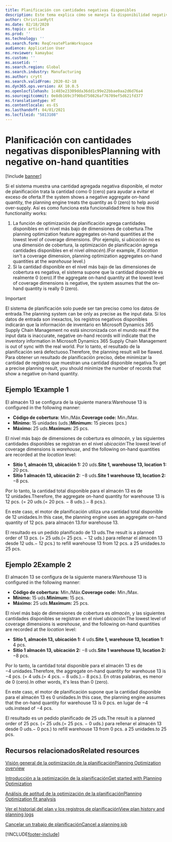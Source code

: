 ```yaml
---
title: Planificación con cantidades negativas disponibles
description: Este tema explica cómo se maneja la disponibilidad negativa cuando utiliza la optimización de planificación.
author: ChristianRytt
ms.date: 02/18/2020
ms.topic: article
ms.prod: ''
ms.technology: ''
ms.search.form: ReqCreatePlanWorkspace
audience: Application User
ms.reviewer: kamaybac
ms.custom: ''
ms.assetid: ''
ms.search.region: Global
ms.search.industry: Manufacturing
ms.author: crytt
ms.search.validFrom: 2020-02-18
ms.dyn365.ops.version: AX 10.0.5
ms.openlocfilehash: 1c403e23309dda36dd1c99e22bbae0aa2d6d76a4
ms.sourcegitcommit: 0e8db169c3f90bd750826af76709ef5d621fd377
ms.translationtype: HT
ms.contentlocale: es-ES
ms.lasthandoff: 04/01/2021
ms.locfileid: "5813108"
---
```

# <a name="planning-with-negative-on-hand-quantities"></a><span data-ttu-id="3ff6a-103">Planificación con cantidades negativas disponibles</span><span class="sxs-lookup"><span data-stu-id="3ff6a-103">Planning with negative on-hand quantities</span></span>

[!include [banner](../../includes/banner.md)]

<span data-ttu-id="3ff6a-104">Si el sistema muestra una cantidad agregada negativa disponible, el motor de planificación trata la cantidad como 0 (cero) para ayudar a evitar el exceso de oferta.</span><span class="sxs-lookup"><span data-stu-id="3ff6a-104">If the system shows a negative aggregate on-hand quantity, the planning engine treats the quantity as 0 (zero) to help avoid over-supply.</span></span> <span data-ttu-id="3ff6a-105">Así es como funciona esta funcionalidad:</span><span class="sxs-lookup"><span data-stu-id="3ff6a-105">Here is how this functionality works:</span></span>

1. <span data-ttu-id="3ff6a-106">La función de optimización de planificación agrega cantidades disponibles en el nivel más bajo de dimensiones de cobertura.</span><span class="sxs-lookup"><span data-stu-id="3ff6a-106">The planning optimization feature aggregates on-hand quantities at the lowest level of coverage dimensions.</span></span> <span data-ttu-id="3ff6a-107">(Por ejemplo, si *ubicación* no es una dimensión de cobertura, la optimización de planificación agrega cantidades disponibles en el nivel *almacén*).</span><span class="sxs-lookup"><span data-stu-id="3ff6a-107">(For example, if *location* isn't a coverage dimension, planning optimization aggregates on-hand quantities at the *warehouse* level.)</span></span>
1. <span data-ttu-id="3ff6a-108">Si la cantidad disponible en el nivel más bajo de las dimensiones de cobertura es negativa, el sistema supone que la cantidad disponible es realmente 0 (cero).</span><span class="sxs-lookup"><span data-stu-id="3ff6a-108">If the aggregate on-hand quantity at the lowest level of coverage dimensions is negative, the system assumes that the on-hand quantity is really 0 (zero).</span></span>

> [!IMPORTANT]
> <span data-ttu-id="3ff6a-109">El sistema de planificación solo puede ser tan preciso como los datos de entrada.</span><span class="sxs-lookup"><span data-stu-id="3ff6a-109">The planning system can be only as precise as the input data.</span></span> <span data-ttu-id="3ff6a-110">Si los datos de entrada son inexactos, los registros negativos disponibles indicarán que la información de inventario en Microsoft Dynamics 365 Supply Chain Management no está sincronizada con el mundo real.</span><span class="sxs-lookup"><span data-stu-id="3ff6a-110">If the input data is inaccurate, negative on-hand records will indicate that the inventory information in Microsoft Dynamics 365 Supply Chain Management is out of sync with the real world.</span></span> <span data-ttu-id="3ff6a-111">Por lo tanto, el resultado de la planificación será defectuoso.</span><span class="sxs-lookup"><span data-stu-id="3ff6a-111">Therefore, the planning result will be flawed.</span></span> <span data-ttu-id="3ff6a-112">Para obtener un resultado de planificación preciso, debe minimizar la cantidad de registros que muestran una cantidad disponible negativa.</span><span class="sxs-lookup"><span data-stu-id="3ff6a-112">To get a precise planning result, you should minimize the number of records that show a negative on-hand quantity.</span></span>

## <a name="example-1"></a><span data-ttu-id="3ff6a-113">Ejemplo 1</span><span class="sxs-lookup"><span data-stu-id="3ff6a-113">Example 1</span></span>

<span data-ttu-id="3ff6a-114">El almacén 13 se configura de la siguiente manera:</span><span class="sxs-lookup"><span data-stu-id="3ff6a-114">Warehouse 13 is configured in the following manner:</span></span>

- <span data-ttu-id="3ff6a-115">**Código de cobertura:** Mín./Máx.</span><span class="sxs-lookup"><span data-stu-id="3ff6a-115">**Coverage code:** Min./Max.</span></span>
- <span data-ttu-id="3ff6a-116">**Mínimo:** 15 unidades (uds.)</span><span class="sxs-lookup"><span data-stu-id="3ff6a-116">**Minimum:** 15 pieces (pcs.)</span></span>
- <span data-ttu-id="3ff6a-117">**Máximo:** 25 uds.</span><span class="sxs-lookup"><span data-stu-id="3ff6a-117">**Maximum:** 25 pcs.</span></span>

<span data-ttu-id="3ff6a-118">El nivel más bajo de dimensiones de cobertura es *almacén*, y las siguientes cantidades disponibles se registran en el nivel *ubicación*:</span><span class="sxs-lookup"><span data-stu-id="3ff6a-118">The lowest level of coverage dimensions is *warehouse*, and the following on-hand quantities are recorded at the *location* level:</span></span>

- <span data-ttu-id="3ff6a-119">**Sitio 1, almacén 13, ubicación 1:** 20 uds.</span><span class="sxs-lookup"><span data-stu-id="3ff6a-119">**Site 1, warehouse 13, location 1:** 20 pcs.</span></span>
- <span data-ttu-id="3ff6a-120">**Sitio 1 almacén 13, ubicación 2:** &minus;8 uds.</span><span class="sxs-lookup"><span data-stu-id="3ff6a-120">**Site 1 warehouse 13, location 2:** &minus;8 pcs.</span></span>

<span data-ttu-id="3ff6a-121">Por lo tanto, la cantidad total disponible para el almacén 13 es de 12 unidades.</span><span class="sxs-lookup"><span data-stu-id="3ff6a-121">Therefore, the aggregate on-hand quantity for warehouse 13 is 12 pcs.</span></span> <span data-ttu-id="3ff6a-122">(= 20 uds.</span><span class="sxs-lookup"><span data-stu-id="3ff6a-122">(= 20 pcs.</span></span> <span data-ttu-id="3ff6a-123">&minus; 8 uds.).</span><span class="sxs-lookup"><span data-stu-id="3ff6a-123">&minus; 8 pcs.).</span></span>

<span data-ttu-id="3ff6a-124">En este caso, el motor de planificación utiliza una cantidad total disponible de 12 unidades.</span><span class="sxs-lookup"><span data-stu-id="3ff6a-124">In this case, the planning engine uses an aggregate on-hand quantity of 12 pcs.</span></span> <span data-ttu-id="3ff6a-125">para almacén 13.</span><span class="sxs-lookup"><span data-stu-id="3ff6a-125">for warehouse 13.</span></span>

<span data-ttu-id="3ff6a-126">El resultado es un pedido planificado de 13 uds.</span><span class="sxs-lookup"><span data-stu-id="3ff6a-126">The result is a planned order of 13 pcs.</span></span> <span data-ttu-id="3ff6a-127">(= 25 uds.</span><span class="sxs-lookup"><span data-stu-id="3ff6a-127">(= 25 pcs.</span></span> <span data-ttu-id="3ff6a-128">&minus; 12 uds.) para rellenar el almacén 13 desde 12 uds.</span><span class="sxs-lookup"><span data-stu-id="3ff6a-128">&minus; 12 pcs.) to refill warehouse 13 from 12 pcs.</span></span> <span data-ttu-id="3ff6a-129">a 25 unidades.</span><span class="sxs-lookup"><span data-stu-id="3ff6a-129">to 25 pcs.</span></span>

## <a name="example-2"></a><span data-ttu-id="3ff6a-130">Ejemplo 2</span><span class="sxs-lookup"><span data-stu-id="3ff6a-130">Example 2</span></span>

<span data-ttu-id="3ff6a-131">El almacén 13 se configura de la siguiente manera:</span><span class="sxs-lookup"><span data-stu-id="3ff6a-131">Warehouse 13 is configured in the following manner:</span></span>

- <span data-ttu-id="3ff6a-132">**Código de cobertura:** Mín./Máx.</span><span class="sxs-lookup"><span data-stu-id="3ff6a-132">**Coverage code:** Min./Max.</span></span>
- <span data-ttu-id="3ff6a-133">**Mínimo:** 15 uds.</span><span class="sxs-lookup"><span data-stu-id="3ff6a-133">**Minimum:** 15 pcs.</span></span>
- <span data-ttu-id="3ff6a-134">**Máximo:** 25 uds.</span><span class="sxs-lookup"><span data-stu-id="3ff6a-134">**Maximum:** 25 pcs.</span></span>

<span data-ttu-id="3ff6a-135">El nivel más bajo de dimensiones de cobertura es *almacén*, y las siguientes cantidades disponibles se registran en el nivel *ubicación*:</span><span class="sxs-lookup"><span data-stu-id="3ff6a-135">The lowest level of coverage dimensions is *warehouse*, and the following on-hand quantities are recorded at the *location* level:</span></span>

- <span data-ttu-id="3ff6a-136">**Sitio 1, almacén 13, ubicación 1:** 4 uds.</span><span class="sxs-lookup"><span data-stu-id="3ff6a-136">**Site 1, warehouse 13, location 1:** 4 pcs.</span></span>
- <span data-ttu-id="3ff6a-137">**Sitio 1 almacén 13, ubicación 2:** &minus;8 uds.</span><span class="sxs-lookup"><span data-stu-id="3ff6a-137">**Site 1 warehouse 13, location 2:** &minus;8 pcs.</span></span>

<span data-ttu-id="3ff6a-138">Por lo tanto, la cantidad total disponible para el almacén 13 es de &minus;4 unidades.</span><span class="sxs-lookup"><span data-stu-id="3ff6a-138">Therefore, the aggregate on-hand quantity for warehouse 13 is &minus;4 pcs.</span></span> <span data-ttu-id="3ff6a-139">(= 4 uds.</span><span class="sxs-lookup"><span data-stu-id="3ff6a-139">(= 4 pcs.</span></span> <span data-ttu-id="3ff6a-140">&minus; 8 uds.).</span><span class="sxs-lookup"><span data-stu-id="3ff6a-140">&minus; 8 pcs.).</span></span> <span data-ttu-id="3ff6a-141">En otras palabras, es menor de 0 (cero).</span><span class="sxs-lookup"><span data-stu-id="3ff6a-141">In other words, it's less than 0 (zero).</span></span>

<span data-ttu-id="3ff6a-142">En este caso, el motor de planificación supone que la cantidad disponible para el almacén 13 es 0 unidades.</span><span class="sxs-lookup"><span data-stu-id="3ff6a-142">In this case, the planning engine assumes that the on-hand quantity for warehouse 13 is 0 pcs.</span></span> <span data-ttu-id="3ff6a-143">en lugar de &minus;4 uds.</span><span class="sxs-lookup"><span data-stu-id="3ff6a-143">instead of &minus;4 pcs.</span></span>

<span data-ttu-id="3ff6a-144">El resultado es un pedido planificado de 25 uds.</span><span class="sxs-lookup"><span data-stu-id="3ff6a-144">The result is a planned order of 25 pcs.</span></span> <span data-ttu-id="3ff6a-145">(= 25 uds.</span><span class="sxs-lookup"><span data-stu-id="3ff6a-145">(= 25 pcs.</span></span> <span data-ttu-id="3ff6a-146">&minus; 0 uds.) para rellenar el almacén 13 desde 0 uds.</span><span class="sxs-lookup"><span data-stu-id="3ff6a-146">&minus; 0 pcs.) to refill warehouse 13 from 0 pcs.</span></span> <span data-ttu-id="3ff6a-147">a 25 unidades.</span><span class="sxs-lookup"><span data-stu-id="3ff6a-147">to 25 pcs.</span></span>

## <a name="related-resources"></a><span data-ttu-id="3ff6a-148">Recursos relacionados</span><span class="sxs-lookup"><span data-stu-id="3ff6a-148">Related resources</span></span>

[<span data-ttu-id="3ff6a-149">Visión general de la optimización de la planificación</span><span class="sxs-lookup"><span data-stu-id="3ff6a-149">Planning Optimization overview</span></span>](planning-optimization-overview.md)

[<span data-ttu-id="3ff6a-150">Introducción a la optimización de la planificación</span><span class="sxs-lookup"><span data-stu-id="3ff6a-150">Get started with Planning Optimization</span></span>](get-started.md)

[<span data-ttu-id="3ff6a-151">Análisis de aptitud de la optimización de la planificación</span><span class="sxs-lookup"><span data-stu-id="3ff6a-151">Planning Optimization fit analysis</span></span>](planning-optimization-fit-analysis.md)

[<span data-ttu-id="3ff6a-152">Ver el historial del plan y los registros de planificación</span><span class="sxs-lookup"><span data-stu-id="3ff6a-152">View plan history and planning logs</span></span>](plan-history-logs.md)

[<span data-ttu-id="3ff6a-153">Cancelar un trabajo de planificación</span><span class="sxs-lookup"><span data-stu-id="3ff6a-153">Cancel a planning job</span></span>](cancel-planning-job.md)


[!INCLUDE[footer-include](../../../includes/footer-banner.md)]